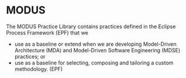 MODUS
=====

The MODUS Practice Library contains practices defined in the Eclipse Process Framework (EPF) that we

* use as a baseline or extend when we are developing Model-Driven Architecture (MDA) and Model-Driven Software Engineering (MDSE) practices; or 
* use as a baseline for selecting, composing and tailoring a custom methodology. 
(EPF)
